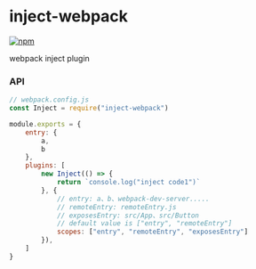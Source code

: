 # inject-webpack

[![npm](https://img.shields.io/npm/v/inject-webpack.svg)](https://www.npmjs.com/package/inject-webpack)

webpack inject plugin

### API

``` js
// webpack.config.js
const Inject = require("inject-webpack")

module.exports = {
    entry: {
        a,
        b
    },
    plugins: [
        new Inject(() => {
            return `console.log("inject code1")`
        }, {
            // entry: a、b、webpack-dev-server.....
            // remoteEntry: remoteEntry.js
            // exposesEntry: src/App、src/Button
            // default value is ["entry", "remoteEntry"]
            scopes: ["entry", "remoteEntry", "exposesEntry"]
        }),
    ]
}
```
